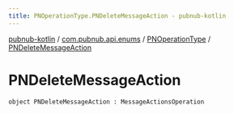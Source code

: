 ```yaml
---
title: PNOperationType.PNDeleteMessageAction - pubnub-kotlin
---
```


[pubnub-kotlin](../../index.html) / [com.pubnub.api.enums](../index.html) / [PNOperationType](index.html) / [PNDeleteMessageAction](./-p-n-delete-message-action.html)

# PNDeleteMessageAction

`object PNDeleteMessageAction : MessageActionsOperation`